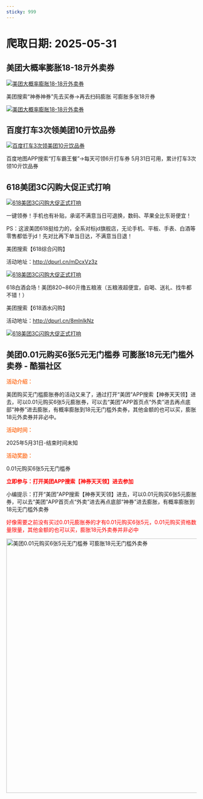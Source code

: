```yaml
---
sticky: 999
---
```

# 爬取日期: 2025-05-31
## 美团大概率膨胀18-18亓外卖券
<p>
    <a rel="nofollow" target="_blank" href="https://www.qqhjy6.xyz/caiji/data/images/2025-05-29/908c326f5e833687dc72cddb585d19cb.jpg"><img src="https://image.smallfawn.work/?url=https://www.qqhjy6.xyz/caiji/data/images/2025-05-29/908c326f5e833687dc72cddb585d19cb.jpg" title="美团大概率膨胀18-18亓外卖券 " alt="美团大概率膨胀18-18亓外卖券 " referrerpolicy="no-referrer"></a> 
</p>
<p>
    美团搜索“神券神券”先去买券-&gt;再去扫码膨胀&nbsp;可膨胀多张18亓券
</p>
<p>
    <a rel="nofollow" target="_blank" href="https://www.qqhjy6.xyz/caiji/data/images/2025-05-29/e5f76a96cd7489c9eb7ae0f4e1ac7826.png"><img src="https://image.smallfawn.work/?url=https://www.qqhjy6.xyz/caiji/data/images/2025-05-29/e5f76a96cd7489c9eb7ae0f4e1ac7826.png" title="美团大概率膨胀18-18亓外卖券 " alt="美团大概率膨胀18-18亓外卖券 " referrerpolicy="no-referrer"></a> 
</p>

## 百度打车3次领美团10亓饮品券
<p>
    <a rel="nofollow" target="_blank" href="https://www.qqhjy6.xyz/caiji/data/images/2025-05-29/ec68db4734a8af3f19ad6b1ce6d2f2fc.jpg"><img src="https://image.smallfawn.work/?url=https://www.qqhjy6.xyz/caiji/data/images/2025-05-29/ec68db4734a8af3f19ad6b1ce6d2f2fc.jpg" title="百度打车3次领美团10亓饮品券 " alt="百度打车3次领美团10亓饮品券 " referrerpolicy="no-referrer"></a> 
</p>
<p>
    百度地图APP搜索“打车霸王餐”-&gt;每天可领6亓打车券&nbsp;5月31日可用，累计打车3次领10亓饮品券
</p>

## 618美团3C闪购大促正式打响
<p>
    <a rel="nofollow" target="_blank" href="https://www.qqhjy6.xyz/caiji/data/images/2025-05-29/ed7d2a93701a92bdc988698eab875c51.jpg"><img src="https://image.smallfawn.work/?url=https://www.qqhjy6.xyz/caiji/data/images/2025-05-29/ed7d2a93701a92bdc988698eab875c51.jpg" title="618美团3C闪购大促正式打响 " alt="618美团3C闪购大促正式打响 " referrerpolicy="no-referrer"></a> 
</p>
<p>
    一键领券！手机也有补贴，承诺不满意当日可退换，数码、苹果全比东哥便宜！
</p>
<p>
    PS：这波美团618挺给力的，全系对标jd旗舰店，无论手机、平板、手表、白酒等零售都低于jd！先对比再下单当日达，不满意当日退！
</p>
<p>
    美团搜索【618综合闪购】
</p>
<p>
    活动地址：<a rel="nofollow" target="_blank" href="http://dpurl.cn/mDcxVz3z">http://dpurl.cn/mDcxVz3z</a> 
</p>
<p>
    <a rel="nofollow" target="_blank" href="https://www.qqhjy6.xyz/caiji/data/images/2025-05-29/5dae9564f31454df12cfb22ea6bb1f56.png"><img src="https://image.smallfawn.work/?url=https://www.qqhjy6.xyz/caiji/data/images/2025-05-29/5dae9564f31454df12cfb22ea6bb1f56.png" title="618美团3C闪购大促正式打响 " alt="618美团3C闪购大促正式打响 " referrerpolicy="no-referrer"></a> 
</p>
<p>
    618白酒会场！美团820~860亓撸五粮液（五粮液超便宜，自喝、送礼、找牛都不错！）
</p>
<p>
    美团搜索【618酒水闪购】
</p>
<p>
    活动地址：<a rel="nofollow" target="_blank" href="http://dpurl.cn/8mlnlkNz">http://dpurl.cn/8mlnlkNz</a> 
</p>
<p>
    <a rel="nofollow" target="_blank" href="https://www.qqhjy6.xyz/caiji/data/images/2025-05-29/2608354792958f7e59d69431dc752fc4.png"><img src="https://image.smallfawn.work/?url=https://www.qqhjy6.xyz/caiji/data/images/2025-05-29/2608354792958f7e59d69431dc752fc4.png" title="618美团3C闪购大促正式打响 " alt="618美团3C闪购大促正式打响 " referrerpolicy="no-referrer"></a> 
</p>

## 美团0.01元购买6张5元无门槛券 可膨胀18元无门槛外卖券 - 酷猫社区
<p><span style="color: #ff7b33;"><strong>活动介绍：</strong></span></p> 
<p><span style="text-indent: 2em;">美团购买无门槛膨胀券的活动又来了，通过打开“美团”APP搜索【神券天天领】进去，可以0.01元购买6张5元膨胀券，可以去“美团”APP首页点“外卖”进去再点底部“神券”进去膨胀，有概率膨胀到18元无门槛外卖券，其他金额的也可以买，膨胀18元外卖券并非必中。</span></p> 
<p><strong><span style="color: #ff7b33;">活动时间：</span></strong></p> 
<p>2025年5月31日-结束时间未知</p> 
<p><strong><span style="color: #ff7b33;">活动奖励：</span></strong></p> 
<p>0.01元购买6张5元无门槛券</p> 
<p><strong><span style="color: #ff7b33;"><span style="color: #ff0000;">立即参与：<span style="text-indent: 2em;">打开美团APP搜索【神券天天领】进去参加</span></span></span></strong></p> 
<p>小编提示：打开“美团”APP搜索【神券天天领】进去，可以0.01元购买6张5元膨胀券，可以去“美团”APP首页点“外卖”进去再点底部“神券”进去膨胀，有概率膨胀到18元无门槛外卖券</p> 
<p><span style="color: #ff0000;">好像需要之前没有买过0.01元膨胀券的才有0.01元购买6张5元，0.01元购买资格数量限量，<span style="text-indent: 2em;">其他金额的也可以买，膨胀18元外卖券并非必中</span></span></p> 
<p></p><div class="el-image"><img class="alignnone size-full wp-image-220424" src="https://image.smallfawn.work/?url=https://pic.dir28.com/wp-content/uploads/2025/05/20250531000310.jpg" alt="美团0.01元购买6张5元无门槛券 可膨胀18元无门槛外卖券" width="610" height="673" referrerpolicy="no-referrer"></div><p></p>

